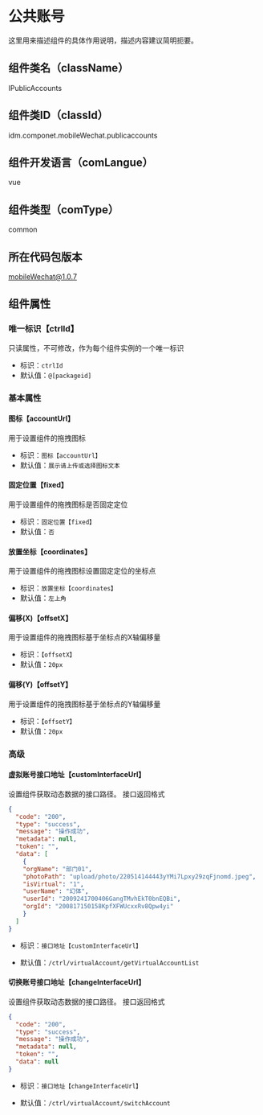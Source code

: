 # 公共账号
这里用来描述组件的具体作用说明，描述内容建议简明扼要。
## 组件类名（className）
IPublicAccounts
## 组件类ID（classId）
idm.componet.mobileWechat.publicaccounts
## 组件开发语言（comLangue）
vue
## 组件类型（comType）
common
## 所在代码包版本
mobileWechat@1.0.7
## 组件属性
### 唯一标识【ctrlId】
只读属性，不可修改，作为每个组件实例的一个唯一标识
- 标识：`ctrlId`
- 默认值：`@[packageid]`
### 基本属性
#### 图标【accountUrl】
用于设置组件的拖拽图标
- 标识：`图标【accountUrl】`
- 默认值：`展示请上传或选择图标文本`
#### 固定位置【fixed】
用于设置组件的拖拽图标是否固定定位
- 标识：`固定位置【fixed】`
- 默认值：`否`
#### 放置坐标【coordinates】
用于设置组件的拖拽图标设置固定定位的坐标点
- 标识：`放置坐标【coordinates】`
- 默认值：`左上角`
#### 偏移(X)【offsetX】
用于设置组件的拖拽图标基于坐标点的X轴偏移量
- 标识：`【offsetX】`
- 默认值：`20px`
#### 偏移(Y)【offsetY】
用于设置组件的拖拽图标基于坐标点的Y轴偏移量
- 标识：`【offsetY】`
- 默认值：`20px`
### 高级
#### 虚拟账号接口地址【customInterfaceUrl】
设置组件获取动态数据的接口路径。
接口返回格式
``` json
{
  "code": "200",
  "type": "success",
  "message": "操作成功",
  "metadata": null,
  "token": "",
  "data": [
    {
    "orgName": "部门01",
    "photoPath": "upload/photo/220514144443yYMi7Lpxy29zqFjnomd.jpeg",
    "isVirtual": "1",
    "userName": "幻体",
    "userId": "2009241700406GangTMvhEkT0bnEQBi",
    "orgId": "200817150158KpfXFWUcxxRv8Qpw4yi"
    }
  ]
}
```

- 标识：`接口地址【customInterfaceUrl】`

- 默认值：`/ctrl/virtualAccount/getVirtualAccountList`
#### 切换账号接口地址【changeInterfaceUrl】
设置组件获取动态数据的接口路径。
接口返回格式
``` json
{
  "code": "200",
  "type": "success",
  "message": "操作成功",
  "metadata": null,
  "token": "",
  "data": null
}
```

- 标识：`接口地址【changeInterfaceUrl】`

- 默认值：`/ctrl/virtualAccount/switchAccount`
